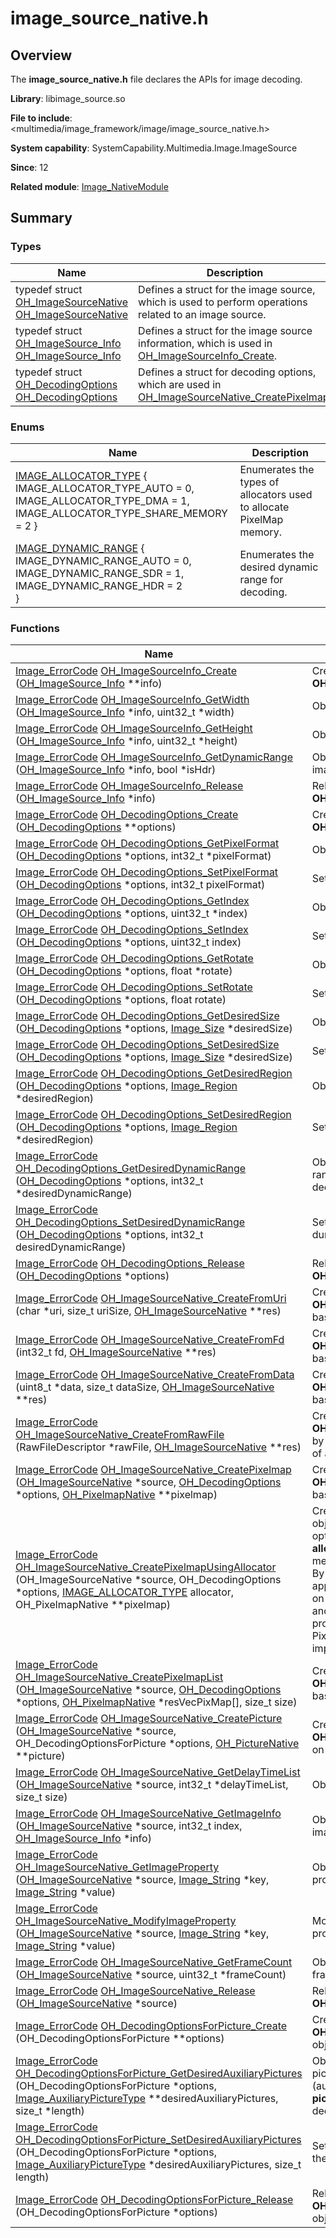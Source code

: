 # image_source_native.h


## Overview

The **image_source_native.h** file declares the APIs for image decoding.

**Library**: libimage_source.so

**File to include**: &lt;multimedia/image_framework/image/image_source_native.h&gt;

**System capability**: SystemCapability.Multimedia.Image.ImageSource

**Since**: 12

**Related module**: [Image_NativeModule](_image___native_module.md)


## Summary


### Types

| Name| Description| 
| -------- | -------- |
| typedef struct [OH_ImageSourceNative](_image___native_module.md#oh_imagesourcenative) [OH_ImageSourceNative](_image___native_module.md#oh_imagesourcenative) | Defines a struct for the image source, which is used to perform operations related to an image source.| 
| typedef struct [OH_ImageSource_Info](_image___native_module.md#oh_imagesource_info) [OH_ImageSource_Info](_image___native_module.md#oh_imagesource_info) | Defines a struct for the image source information, which is used in [OH_ImageSourceInfo_Create](_image___native_module.md#oh_imagesourceinfo_create).| 
| typedef struct [OH_DecodingOptions](_image___native_module.md#oh_decodingoptions) [OH_DecodingOptions](_image___native_module.md#oh_decodingoptions) | Defines a struct for decoding options, which are used in [OH_ImageSourceNative_CreatePixelmap](_image___native_module.md#oh_imagesourcenative_createpixelmap).| 


### Enums

| Name| Description| 
| -------- | -------- |
| [IMAGE_ALLOCATOR_TYPE](_image___native_module.md#image_allocator_type) {<br>IMAGE_ALLOCATOR_TYPE_AUTO = 0,<br>IMAGE_ALLOCATOR_TYPE_DMA = 1,<br>IMAGE_ALLOCATOR_TYPE_SHARE_MEMORY = 2 } | Enumerates the types of allocators used to allocate PixelMap memory.| 
| [IMAGE_DYNAMIC_RANGE](_image___native_module.md#image_dynamic_range) {<br>IMAGE_DYNAMIC_RANGE_AUTO = 0,<br>IMAGE_DYNAMIC_RANGE_SDR = 1,<br>IMAGE_DYNAMIC_RANGE_HDR = 2<br>} | Enumerates the desired dynamic range for decoding.| 


### Functions

| Name| Description| 
| -------- | -------- |
| [Image_ErrorCode](_image___native_module.md#image_errorcode) [OH_ImageSourceInfo_Create](_image___native_module.md#oh_imagesourceinfo_create) ([OH_ImageSource_Info](_image___native_module.md#oh_imagesource_info) \*\*info) | Creates the pointer to an **OH_ImageSource_Info** object.| 
| [Image_ErrorCode](_image___native_module.md#image_errorcode) [OH_ImageSourceInfo_GetWidth](_image___native_module.md#oh_imagesourceinfo_getwidth) ([OH_ImageSource_Info](_image___native_module.md#oh_imagesource_info) \*info, uint32_t \*width) | Obtains the image width.| 
| [Image_ErrorCode](_image___native_module.md#image_errorcode) [OH_ImageSourceInfo_GetHeight](_image___native_module.md#oh_imagesourceinfo_getheight) ([OH_ImageSource_Info](_image___native_module.md#oh_imagesource_info) \*info, uint32_t \*height) | Obtains the image height.| 
| [Image_ErrorCode](_image___native_module.md#image_errorcode) [OH_ImageSourceInfo_GetDynamicRange](_image___native_module.md#oh_imagesourceinfo_getdynamicrange) ([OH_ImageSource_Info](_image___native_module.md#oh_imagesource_info) \*info, bool \*isHdr) | Obtains the dynamic range of an image.| 
| [Image_ErrorCode](_image___native_module.md#image_errorcode) [OH_ImageSourceInfo_Release](_image___native_module.md#oh_imagesourceinfo_release) ([OH_ImageSource_Info](_image___native_module.md#oh_imagesource_info) \*info) | Releases the pointer to an **OH_ImageSource_Info** object.| 
| [Image_ErrorCode](_image___native_module.md#image_errorcode) [OH_DecodingOptions_Create](_image___native_module.md#oh_decodingoptions_create) ([OH_DecodingOptions](_image___native_module.md#oh_decodingoptions) \*\*options) | Creates the pointer to an **OH_DecodingOptions** object.| 
| [Image_ErrorCode](_image___native_module.md#image_errorcode) [OH_DecodingOptions_GetPixelFormat](_image___native_module.md#oh_decodingoptions_getpixelformat) ([OH_DecodingOptions](_image___native_module.md#oh_decodingoptions) \*options, int32_t \*pixelFormat) | Obtains the pixel format.| 
| [Image_ErrorCode](_image___native_module.md#image_errorcode) [OH_DecodingOptions_SetPixelFormat](_image___native_module.md#oh_decodingoptions_setpixelformat) ([OH_DecodingOptions](_image___native_module.md#oh_decodingoptions) \*options, int32_t pixelFormat) | Sets the pixel format.| 
| [Image_ErrorCode](_image___native_module.md#image_errorcode) [OH_DecodingOptions_GetIndex](_image___native_module.md#oh_decodingoptions_getindex) ([OH_DecodingOptions](_image___native_module.md#oh_decodingoptions) \*options, uint32_t \*index) | Obtains the index of an image.| 
| [Image_ErrorCode](_image___native_module.md#image_errorcode) [OH_DecodingOptions_SetIndex](_image___native_module.md#oh_decodingoptions_setindex) ([OH_DecodingOptions](_image___native_module.md#oh_decodingoptions) \*options, uint32_t index) | Sets the index for an image.| 
| [Image_ErrorCode](_image___native_module.md#image_errorcode) [OH_DecodingOptions_GetRotate](_image___native_module.md#oh_decodingoptions_getrotate) ([OH_DecodingOptions](_image___native_module.md#oh_decodingoptions) \*options, float \*rotate) | Obtains the rotation degree.| 
| [Image_ErrorCode](_image___native_module.md#image_errorcode) [OH_DecodingOptions_SetRotate](_image___native_module.md#oh_decodingoptions_setrotate) ([OH_DecodingOptions](_image___native_module.md#oh_decodingoptions) \*options, float rotate) | Sets the rotation angle.| 
| [Image_ErrorCode](_image___native_module.md#image_errorcode) [OH_DecodingOptions_GetDesiredSize](_image___native_module.md#oh_decodingoptions_getdesiredsize) ([OH_DecodingOptions](_image___native_module.md#oh_decodingoptions) \*options, [Image_Size](_image___size.md) \*desiredSize) | Obtains the desired output size.| 
| [Image_ErrorCode](_image___native_module.md#image_errorcode) [OH_DecodingOptions_SetDesiredSize](_image___native_module.md#oh_decodingoptions_setdesiredsize) ([OH_DecodingOptions](_image___native_module.md#oh_decodingoptions) \*options, [Image_Size](_image___size.md) \*desiredSize) | Sets the desired output size.| 
| [Image_ErrorCode](_image___native_module.md#image_errorcode) [OH_DecodingOptions_GetDesiredRegion](_image___native_module.md#oh_decodingoptions_getdesiredregion) ([OH_DecodingOptions](_image___native_module.md#oh_decodingoptions) \*options, [Image_Region](_image___region.md) \*desiredRegion) | Obtains the region to decode.| 
| [Image_ErrorCode](_image___native_module.md#image_errorcode) [OH_DecodingOptions_SetDesiredRegion](_image___native_module.md#oh_decodingoptions_setdesiredregion) ([OH_DecodingOptions](_image___native_module.md#oh_decodingoptions) \*options, [Image_Region](_image___region.md) \*desiredRegion) | Sets the region to decode.| 
| [Image_ErrorCode](_image___native_module.md#image_errorcode) [OH_DecodingOptions_GetDesiredDynamicRange](_image___native_module.md#oh_decodingoptions_getdesireddynamicrange) ([OH_DecodingOptions](_image___native_module.md#oh_decodingoptions) \*options, int32_t \*desiredDynamicRange) | Obtains the desired dynamic range configured during decoding.| 
| [Image_ErrorCode](_image___native_module.md#image_errorcode) [OH_DecodingOptions_SetDesiredDynamicRange](_image___native_module.md#oh_decodingoptions_setdesireddynamicrange) ([OH_DecodingOptions](_image___native_module.md#oh_decodingoptions) \*options, int32_t desiredDynamicRange) | Sets the desired dynamic range during decoding.| 
| [Image_ErrorCode](_image___native_module.md#image_errorcode) [OH_DecodingOptions_Release](_image___native_module.md#oh_decodingoptions_release) ([OH_DecodingOptions](_image___native_module.md#oh_decodingoptions) \*options) | Releases the pointer to an **OH_DecodingOptions** object.| 
| [Image_ErrorCode](_image___native_module.md#image_errorcode) [OH_ImageSourceNative_CreateFromUri](_image___native_module.md#oh_imagesourcenative_createfromuri) (char \*uri, size_t uriSize, [OH_ImageSourceNative](_image___native_module.md#oh_imagesourcenative) \*\*res) | Creates the pointer to an **OH_ImageSourceNative** object based on a URI.| 
| [Image_ErrorCode](_image___native_module.md#image_errorcode) [OH_ImageSourceNative_CreateFromFd](_image___native_module.md#oh_imagesourcenative_createfromfd) (int32_t fd, [OH_ImageSourceNative](_image___native_module.md#oh_imagesourcenative) \*\*res) | Creates the pointer to an **OH_ImageSourceNative** object based on a file descriptor.| 
| [Image_ErrorCode](_image___native_module.md#image_errorcode) [OH_ImageSourceNative_CreateFromData](_image___native_module.md#oh_imagesourcenative_createfromdata) (uint8_t \*data, size_t dataSize, [OH_ImageSourceNative](_image___native_module.md#oh_imagesourcenative) \*\*res) | Creates the pointer to an **OH_ImageSourceNative** object based on buffer data.| 
| [Image_ErrorCode](_image___native_module.md#image_errorcode) [OH_ImageSourceNative_CreateFromRawFile](_image___native_module.md#oh_imagesourcenative_createfromrawfile) (RawFileDescriptor \*rawFile, [OH_ImageSourceNative](_image___native_module.md#oh_imagesourcenative) \*\*res) | Creates the pointer to an **OH_ImageSourceNative** object by using the raw file descriptor of an image resource file.| 
| [Image_ErrorCode](_image___native_module.md#image_errorcode) [OH_ImageSourceNative_CreatePixelmap](_image___native_module.md#oh_imagesourcenative_createpixelmap) ([OH_ImageSourceNative](_image___native_module.md#oh_imagesourcenative) \*source, [OH_DecodingOptions](_image___native_module.md#oh_decodingoptions) \*options, [OH_PixelmapNative](_image___native_module.md#oh_pixelmapnative) \*\*pixelmap) | Creates the pointer to an **OH_PixelmapNative** object based on decoding options.| 
| [Image_ErrorCode](_image___native_module.md#image_errorcode) [OH_ImageSourceNative_CreatePixelmapUsingAllocator](_image___native_module.md#oh_imagesourcenative_createpixelmapusingallocator) (OH_ImageSourceNative \*source, OH_DecodingOptions \*options, [IMAGE_ALLOCATOR_TYPE](_image___native_module.md#image_allocator_type) allocator, OH_PixelmapNative \*\*pixelmap) | Creates an **OH_PixelmapNative** object based on decoding options and memory type, where **allocatorType** specifies the memory type of the PixelMap.<br>By default, the system selects an appropriate memory type based on the image type, image size, and platform capability. When processing the returned PixelMap object, consider the impact of stride.| 
| [Image_ErrorCode](_image___native_module.md#image_errorcode) [OH_ImageSourceNative_CreatePixelmapList](_image___native_module.md#oh_imagesourcenative_createpixelmaplist) ([OH_ImageSourceNative](_image___native_module.md#oh_imagesourcenative) \*source, [OH_DecodingOptions](_image___native_module.md#oh_decodingoptions) \*options, [OH_PixelmapNative](_image___native_module.md#oh_pixelmapnative) \*resVecPixMap[], size_t size) | Creates an array of **OH_PixelmapNative** objects based on decoding options.| 
| [Image_ErrorCode](_image___native_module.md#image_errorcode) [OH_ImageSourceNative_CreatePicture](_image___native_module.md#oh_imagesourcenative_createpicture) ([OH_ImageSourceNative](_image___native_module.md#oh_imagesourcenative) \*source, OH_DecodingOptionsForPicture \*options, [OH_PictureNative](_image___native_module.md#oh_picturenative) \*\*picture) | Creates the pointer to an **OH_PictureNative** object based on decoding options.| 
| [Image_ErrorCode](_image___native_module.md#image_errorcode) [OH_ImageSourceNative_GetDelayTimeList](_image___native_module.md#oh_imagesourcenative_getdelaytimelist) ([OH_ImageSourceNative](_image___native_module.md#oh_imagesourcenative) \*source, int32_t \*delayTimeList, size_t size) | Obtains the image delay time list.| 
| [Image_ErrorCode](_image___native_module.md#image_errorcode) [OH_ImageSourceNative_GetImageInfo](_image___native_module.md#oh_imagesourcenative_getimageinfo) ([OH_ImageSourceNative](_image___native_module.md#oh_imagesourcenative) \*source, int32_t index, [OH_ImageSource_Info](_image___native_module.md#oh_imagesource_info) \*info) | Obtains the information about an image with a given index.| 
| [Image_ErrorCode](_image___native_module.md#image_errorcode) [OH_ImageSourceNative_GetImageProperty](_image___native_module.md#oh_imagesourcenative_getimageproperty) ([OH_ImageSourceNative](_image___native_module.md#oh_imagesourcenative) \*source, [Image_String](_image___string.md) \*key, [Image_String](_image___string.md) \*value) | Obtains the value of an image property.| 
| [Image_ErrorCode](_image___native_module.md#image_errorcode) [OH_ImageSourceNative_ModifyImageProperty](_image___native_module.md#oh_imagesourcenative_modifyimageproperty) ([OH_ImageSourceNative](_image___native_module.md#oh_imagesourcenative) \*source, [Image_String](_image___string.md) \*key, [Image_String](_image___string.md) \*value) | Modifies the value of an image property.| 
| [Image_ErrorCode](_image___native_module.md#image_errorcode) [OH_ImageSourceNative_GetFrameCount](_image___native_module.md#oh_imagesourcenative_getframecount) ([OH_ImageSourceNative](_image___native_module.md#oh_imagesourcenative) \*source, uint32_t \*frameCount) | Obtains the number of image frames.| 
| [Image_ErrorCode](_image___native_module.md#image_errorcode) [OH_ImageSourceNative_Release](_image___native_module.md#oh_imagesourcenative_release) ([OH_ImageSourceNative](_image___native_module.md#oh_imagesourcenative) \*source) | Releases the pointer to an **OH_ImageSourceNative** object.| 
| [Image_ErrorCode](_image___native_module.md#image_errorcode) [OH_DecodingOptionsForPicture_Create](_image___native_module.md#oh_decodingoptionsforpicture_create) (OH_DecodingOptionsForPicture \*\*options) | Creates the pointer to an **OH_DecodingOptionsForPicture** object.| 
| [Image_ErrorCode](_image___native_module.md#image_errorcode) [OH_DecodingOptionsForPicture_GetDesiredAuxiliaryPictures](_image___native_module.md#oh_decodingoptionsforpicture_getdesiredauxiliarypictures) (OH_DecodingOptionsForPicture \*options, [Image_AuxiliaryPictureType](_image___native_module.md#image_auxiliarypicturetype) \*\*desiredAuxiliaryPictures, size_t \*length) | Obtains desired auxiliary pictures in the decoding options (auxiliary pictures contained in **picture** expected to be decoded.)| 
| [Image_ErrorCode](_image___native_module.md#image_errorcode) [OH_DecodingOptionsForPicture_SetDesiredAuxiliaryPictures](_image___native_module.md#oh_decodingoptionsforpicture_setdesiredauxiliarypictures) (OH_DecodingOptionsForPicture \*options, [Image_AuxiliaryPictureType](_image___native_module.md#image_auxiliarypicturetype) \*desiredAuxiliaryPictures, size_t length) | Sets desired auxiliary pictures in the decoding options.| 
| [Image_ErrorCode](_image___native_module.md#image_errorcode) [OH_DecodingOptionsForPicture_Release](_image___native_module.md#oh_decodingoptionsforpicture_release) (OH_DecodingOptionsForPicture \*options) | Releases the pointer to an **OH_DecodingOptionsForPicture** object.| 
